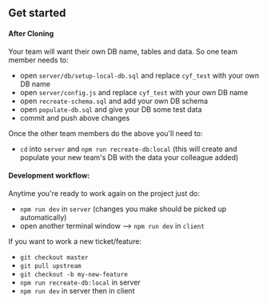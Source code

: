 ## Get started

#### After Cloning

Your team will want their own DB name, tables and data. So one team member needs to:
- open `server/db/setup-local-db.sql` and replace `cyf_test` with your own DB name
- open `server/config.js` and replace `cyf_test` with your own DB name
- open `recreate-schema.sql` and add your own DB schema
- open `populate-db.sql` and give your DB some test data
- commit and push above changes

Once the other team members do the above you'll need to:
- `cd` into `server` and `npm run recreate-db:local` (this will create and populate your new team's DB with the data your colleague added)

#### Development workflow:

Anytime you're ready to work again on the project just do:
- `npm run dev` in `server` (changes you make should be picked up automatically)
- open another terminal window --> `npm run dev` in `client`

If you want to work a new ticket/feature:
- `git checkout master`
- `git pull upstream`
- `git checkout -b my-new-feature`
- `npm run recreate-db:local` in server
- `npm run dev` in server then in client



